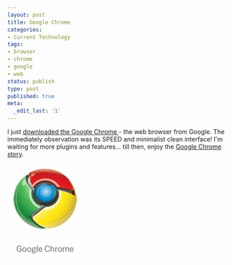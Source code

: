 ```yaml
---
layout: post
title: Google Chrome
categories:
- Current Technology
tags:
- browser
- chrome
- google
- web
status: publish
type: post
published: true
meta:
  _edit_last: '1'
---
```

I just [downloaded the Google Chrome ](http://www.google.com/chrome)- the web browser from Google. The immediately observation was its SPEED and minimalist clean interface! I'm waiting for more plugins and features... till then, enjoy the [Google Chrome story](http://www.google.com/googlebooks/chrome/).

![](/img/google_chrome.jpg)
